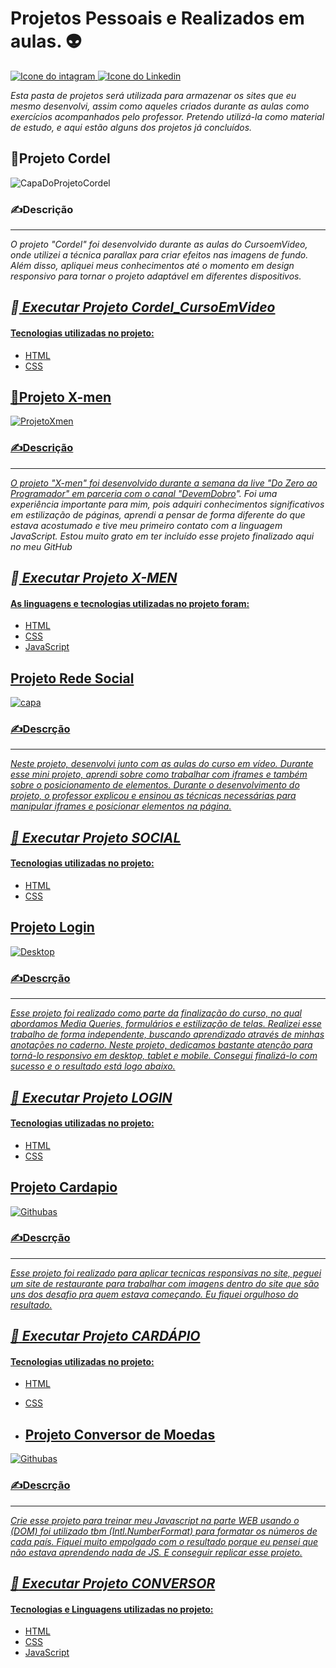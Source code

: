 # Projetos Pessoais e Realizados em aulas.  &#x1F47D;

<div> <a href="https://www.instagram.com/cai0.dev/" target="_blank"><img src="https://img.shields.io/badge/Instagram-E4405F?style=for-the-badge&logo=instagram&logoColor=white" alt="Icone do intagram"> </a> <a href="https://www.linkedin.com/in/caio-carmo-174802269/" target="_blank"><img src="https://img.shields.io/badge/LinkedIn-0077B5?style=for-the-badge&logo=linkedin&logoColor=white" alt="Icone do Linkedin"></a></div>



*Esta pasta de projetos será utilizada para armazenar os sites que eu mesmo desenvolvi, assim como aqueles criados durante as aulas como exercícios acompanhados pelo professor. Pretendo utilizá-la como material de estudo, e aqui estão alguns dos projetos já concluídos.*

## &#x1F4D6;Projeto Cordel 
![CapaDoProjetoCordel](https://github.com/xC4i0/Projetos/assets/128866704/3f2641ca-ad04-40c2-ab17-3aa285bebc9b)
### &#x270D;Descrição 
---
*O projeto "Cordel" foi desenvolvido durante as aulas do CursoemVideo, onde utilizei a técnica parallax para criar efeitos nas imagens de fundo. Além disso, apliquei meus conhecimentos até o momento em design responsivo para tornar o projeto adaptável em diferentes dispositivos.*

*&#x1F538;<a href="https://xc4i0.github.io/Projetos/Cordel_CursoEmVideo/" target="_blank"> Executar Projeto Cordel_CursoEmVideo*
---

#### Tecnologias utilizadas no projeto: 
* HTML
* CSS

 ## &#x1F47E;Projeto X-men
 ![ProjetoXmen](https://github.com/xC4i0/Projetos/assets/128866704/76c9f4ed-b44b-4529-997b-adb568d393c3)
 ### &#x270D;Descrição 
 ---
 *O projeto "X-men" foi desenvolvido durante a semana da live "Do Zero ao Programador" em parceria com o canal "[DevemDobro](https://www.youtube.com/@DevemDobro)". Foi uma experiência importante para mim, pois adquiri conhecimentos significativos em estilização de páginas, aprendi a pensar de forma diferente do que estava acostumado e tive meu primeiro contato com a linguagem JavaScript. Estou muito grato em ter incluído esse projeto finalizado aqui no meu GitHub*

*&#x1F538;<a href="https://xc4i0.github.io/Projetos/Projeto_X-men/"> Executar Projeto X-MEN*
---

#### As linguagens e tecnologias utilizadas no projeto foram:
* HTML
* CSS
* JavaScript



## Projeto Rede Social
![capa](https://github.com/xC4i0/Projetos/assets/128866704/d328150e-9bb5-4916-8a88-379adada99ea)
### &#x270D;Descrção
---
*Neste projeto, desenvolvi junto com as aulas do curso em vídeo. Durante esse mini projeto, aprendi sobre como trabalhar com iframes e também sobre o posicionamento de elementos. Durante o desenvolvimento do projeto, o professor explicou e ensinou as técnicas necessárias para manipular iframes e posicionar elementos na página.*

*&#x1F538;<a href="https://xc4i0.github.io/Projetos/Projeto_Social/"> Executar Projeto SOCIAL*
---


#### Tecnologias utilizadas no projeto: 
* HTML
* CSS

## Projeto Login
![Desktop](https://github.com/xC4i0/Projetos/assets/128866704/fd60f1d3-76e8-482f-8497-b277f4e126fc)
### &#x270D;Descrção
---
*Esse projeto foi realizado como parte da finalização do curso, no qual abordamos Media Queries, formulários e estilização de telas. Realizei esse trabalho de forma independente, buscando aprendizado através de minhas anotações no caderno. Neste projeto, dedicamos bastante atenção para torná-lo responsivo em desktop, tablet e mobile. Consegui finalizá-lo com sucesso e o resultado está logo abaixo.*

*&#x1F538;<a href="https://xc4i0.github.io/Projetos/Projeto_Login/"> Executar Projeto LOGIN*
----


#### Tecnologias utilizadas no projeto:   
* HTML
* CSS

## Projeto Cardapio
![Githubas](https://github.com/xC4i0/Projetos/assets/128866704/e7230e72-a20b-4e5c-8522-70a10e42249e)

### &#x270D;Descrção
---
*Esse projeto foi realizado para aplicar tecnicas responsivas no site, peguei um site de restaurante para trabalhar com imagens dentro do site que são uns dos desafio pra quem estava começando. Eu fiquei orgulhoso do resultado.*

*&#x1F538;<a href="https://xc4i0.github.io/Projetos/Cardapio-Precos/"> Executar Projeto CARDÁPIO*
----


#### Tecnologias utilizadas no projeto: 
* HTML
* CSS
  

* ## Projeto Conversor de Moedas
![Githubas](https://github.com/xC4i0/Projetos/assets/128866704/a71a614e-abf6-482b-b2dc-5422002ef45b)


### &#x270D;Descrção
---
*Crie esse projeto para treinar meu Javascript na parte WEB usando o (DOM) foi utilizado tbm (Intl.NumberFormat) para formatar os números de cada país. Fiquei muito empolgado com o resultado porque eu pensei que não estava aprendendo nada de JS. E conseguir replicar esse projeto.*

*&#x1F538;<a href="https://xc4i0.github.io/Projetos/Conversor-Moedas/"> Executar Projeto CONVERSOR*
----


#### Tecnologias e Linguagens utilizadas no projeto: 
* HTML
* CSS
* JavaScript


